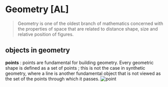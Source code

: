 # Geometry [AL]
> Geometry is one of the oldest branch of mathematics concerned 
> with the properties of space that are related to distance
> shape, size and relative position of figures.
## objects in geometry
**points** : points are fundamental for building geometry. Every geometric shape is defined as a set of points
; this is not the case in synthetic geometry, where a line is another fundamental object that is not viewed as the set of the 
points through which it passes.
![point](http://www.vanseodesign.com/blog/wp-content/uploads/2010/07/dot-relationships.png)